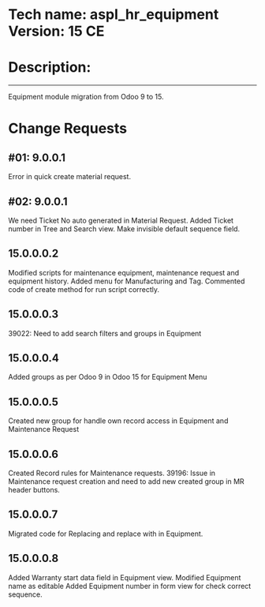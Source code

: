 # Tech name: aspl_hr_equipment Version: 15 CE

# Description:
--------------
Equipment module migration from Odoo 9 to 15.

# Change Requests

#01: 9.0.0.1
---
Error in quick create material request.

#02: 9.0.0.1
---
We need Ticket No auto generated in Material Request. Added Ticket number in Tree and Search view. Make invisible
default sequence field.

15.0.0.0.2
----------
Modified scripts for maintenance equipment, maintenance request and equipment history. Added menu for Manufacturing and
Tag. Commented code of create method for run script correctly.

15.0.0.0.3
----------
39022: Need to add search filters and groups in Equipment

15.0.0.0.4
----------
Added groups as per Odoo 9 in Odoo 15 for Equipment Menu

15.0.0.0.5
----------
Created new group for handle own record access in Equipment and Maintenance Request

15.0.0.0.6
----------
Created Record rules for Maintenance requests. 39196: Issue in Maintenance request creation and need to add new created
group in MR header buttons.

15.0.0.0.7
----------
Migrated code for Replacing and replace with in Equipment.

15.0.0.0.8
----------
Added Warranty start data field in Equipment view. Modified Equipment name as editable Added Equipment number in form
view for check correct sequence.

